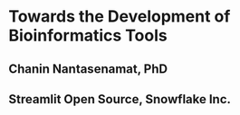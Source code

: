 # Towards the Development of Bioinformatics Tools

## Chanin Nantasenamat, PhD
## **Streamlit Open Source, Snowflake Inc.**
